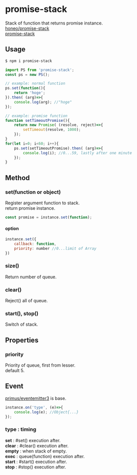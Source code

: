 # promise-stack
Stack of function that returns promise instance.  
[honeo/promise-stack](https://github.com/honeo/promise-stack)  
[promise-stack](https://www.npmjs.com/package/promise-stack)
## Usage
```sh
$ npm i promise-stack
```
```js
import PS from 'promise-stack';
const ps = new PS();

// example: normal function
ps.set(function(){
	return 'hoge';
}).then( (arg)=>{
	console.log(arg); //"hoge"
});

// example: promise function
function setTimeoutPromise(){
	return new Promise( (resolve, reject)=>{
	    setTimeout(resolve, 1000);
	});
}
for(let i=0; i<60; i++){
	ps.set(setTimeoutPromise).then( (arg)=>{
		console.log(i); //0...59, lastly after one minute
	});
}
```

## Method
### set(function or object)
Register argument function to stack.  
return promise instance.
```js
const promise = instance.set(function);
```
#### option
```js
instance.set({
	callback: function,
	priority: number //0...limit of Array
})
```
### size()
Return number of queue.
### clear()
Reject() all of queue.
### start(), stop()
Switch of stack.

## Properties
### priority
Priority of queue, first from lesser.  
default 5.

## Event
[primus/eventemitter3](https://github.com/primus/eventemitter3) is base.
```js
instance.on('type', (e)=>{
	console.log(e); //Object{...}
});
```
### type : timing
**set** : #set() execution after.  
**clear** : #clear() execution after.  
**empty** : when stack of empty.  
**exec** : queue(function) execution after.  
**start** : #start() execution after.  
**stop** : #stop() execution after.  
